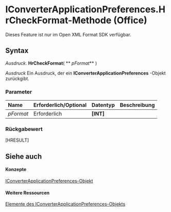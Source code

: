 
# IConverterApplicationPreferences.HrCheckFormat-Methode (Office)

Dieses Feature ist nur im Open XML Format SDK verfügbar.


## Syntax

 _Ausdruck_. **HrCheckFormat**( ** _pFormat_** )

 _Ausdruck_ Ein Ausdruck, der ein **IConverterApplicationPreferences** -Objekt zurückgibt.


### Parameter



|**Name**|**Erforderlich/Optional**|**Datentyp**|**Beschreibung**|
|:-----|:-----|:-----|:-----|
| _pFormat_|Erforderlich|**[INT]**||

### Rückgabewert

[HRESULT]


## Siehe auch


#### Konzepte


[IConverterApplicationPreferences-Objekt](80947d44-398f-9ebe-a4fb-d581db924a04.md)
#### Weitere Ressourcen


[Elemente des IConverterApplicationPreferences-Objekts](http://msdn.microsoft.com/library/8a453f08-3086-6baa-be8a-1cd0c81c80ae%28Office.15%29.aspx)